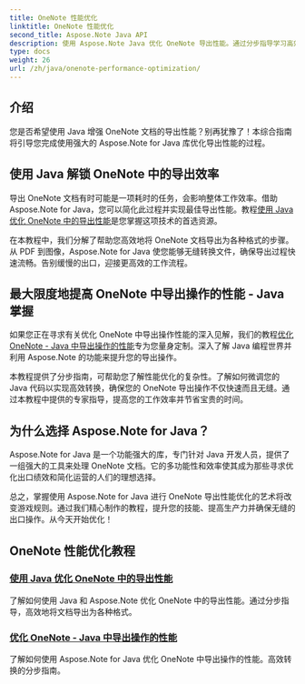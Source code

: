 ```yaml
---
title: OneNote 性能优化
linktitle: OneNote 性能优化
second_title: Aspose.Note Java API
description: 使用 Aspose.Note Java 优化 OneNote 导出性能。通过分步指导学习高效地将文档转换为各种格式，以提高工作效率。
type: docs
weight: 26
url: /zh/java/onenote-performance-optimization/
---
```


## 介绍

您是否希望使用 Java 增强 OneNote 文档的导出性能？别再犹豫了！本综合指南将引导您完成使用强大的 Aspose.Note for Java 库优化导出性能的过程。

## 使用 Java 解锁 OneNote 中的导出效率

导出 OneNote 文档有时可能是一项耗时的任务，会影响整体工作效率。借助 Aspose.Note for Java，您可以简化此过程并实现最佳导出性能。教程[使用 Java 优化 OneNote 中的导出性能](./optimize-export-performance/)是您掌握这项技术的首选资源。

在本教程中，我们分解了帮助您高效地将 OneNote 文档导出为各种格式的步骤。从 PDF 到图像，Aspose.Note for Java 使您能够无缝转换文件，确保导出过程快速流畅。告别缓慢的出口，迎接更高效的工作流程。

## 最大限度地提高 OneNote 中导出操作的性能 - Java 掌握

如果您正在寻求有关优化 OneNote 中导出操作性能的深入见解，我们的教程[优化 OneNote - Java 中导出操作的性能](./optimize-performance-consequent-export/)专为您量身定制。深入了解 Java 编程世界并利用 Aspose.Note 的功能来提升您的导出操作。

本教程提供了分步指南，可帮助您了解性能优化的复杂性。了解如何微调您的 Java 代码以实现高效转换，确保您的 OneNote 导出操作不仅快速而且无缝。通过本教程中提供的专家指导，提高您的工作效率并节省宝贵的时间。

## 为什么选择 Aspose.Note for Java？

Aspose.Note for Java 是一个功能强大的库，专门针对 Java 开发人员，提供了一组强大的工具来处理 OneNote 文档。它的多功能性和效率使其成为那些寻求优化出口绩效和简化运营的人们的理想选择。

总之，掌握使用 Aspose.Note for Java 进行 OneNote 导出性能优化的艺术将改变游戏规则。通过我们精心制作的教程，提升您的技能、提高生产力并确保无缝的出口操作。从今天开始优化！
## OneNote 性能优化教程
### [使用 Java 优化 OneNote 中的导出性能](./optimize-export-performance/)
了解如何使用 Java 和 Aspose.Note 优化 OneNote 中的导出性能。通过分步指导，高效地将文档导出为各种格式。
### [优化 OneNote - Java 中导出操作的性能](./optimize-performance-consequent-export/)
了解如何使用 Aspose.Note for Java 优化 OneNote 中导出操作的性能。高效转换的分步指南。